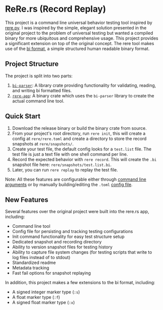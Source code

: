 # ReRe.rs (Record Replay)

This project is a command line universal behavior testing tool inspired by [rere.py](https://github.com/tsoding/rere.py). I was inspired by the simple, elegant solution presented in the original project to the problem of universal testing but wanted a compiled binary for more ubiquitous and comprehensive usage. This project provides a significant extension on top of the original concept. The rere tool makes use of the [bi format](https://github.com/tsoding/bi-format), a simple structured human readable binary format.

## Project Structure

The project is split into two parts:

1. [`bi-parser`](/bi-parser/README.md): A library crate providing functionality for validating, reading, and writing bi formatted files.
2. [`rere-app`](/rere-app/README.md): A binary crate which uses the `bi-parser` library to create the actual command line tool.

## Quick Start

1. Download the release binary or build the binary crate from source.
2. From your project's root directory, run `rere init`, this will create a config at `rere/rere.toml` and create a directory to store the record snapshots at `rere/snapshots/`.
3. Create your test file, the default config looks for a `test.list` file. The test file is just a text file with one shell command per line.
4. Record the expected behavior with `rere record`. This will create the `.bi` snapshot file here: `rere/snapshots/test.list.bi`.
5. Later, you can run `rere replay` to replay the test file.

Note: All these features are configurable either through [command line arguments](/rere-app/README.md#arguments) or by manually building/editing the `.toml` [config file](/rere-app/README.md#config-file).

## New Features

Several features over the original project were built into the rere.rs app, including:

- Command line tool
- Config file for persisting and tracking testing configurations
- Init command functionality for easy test structure setup
- Dedicated snapshot and recording directory
- Ability to version snapshot files for testing history
- Ability to capture file system changes (for testing scripts that write to log files instead of to stdout)
- Standardized readme
- Metadata tracking
- Fast fail options for snapshot replaying

In addition, this project makes a few extensions to the bi format, including:

- A signed integer marker type (`:s`)
- A float marker type (`:f`)
- A signed float marker type (`:x`)

